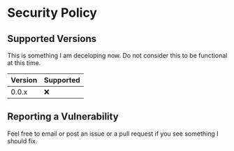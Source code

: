 # Security Policy

## Supported Versions

This is something I am deceloping now.  Do not consider this to be functional at this time.

| Version | Supported          |
| ------- | ------------------ |
| 0.0.x   | :x: |

## Reporting a Vulnerability

Feel free to email or post an issue or a pull request if you see something I should fix.


